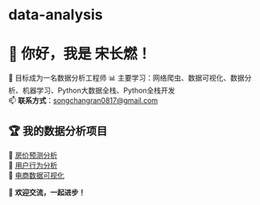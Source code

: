 # data-analysis
# 👋 你好，我是 宋长燃！

🎯 目标成为一名数据分析工程师
📊 主要学习：网络爬虫、数据可视化、数据分析、机器学习、Python大数据全栈、Python全栈开发  
📫 **联系方式**：songchangran0817@gmail.com

## 🏆 我的数据分析项目
📌 [房价预测分析](https://github.com/SCRCoder/house-price-analysis)  
📌 [用户行为分析](https://github.com/SCRCoder/user-behavior-analysis)  
📌 [电商数据可视化](https://github.com/SCRCoder/ecommerce-visualization) 

🚀 **欢迎交流，一起进步！**
